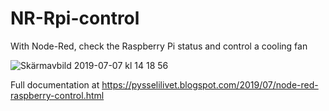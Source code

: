 # NR-Rpi-control
With Node-Red, check the Raspberry Pi status and control a cooling fan

![Skärmavbild 2019-07-07 kl  14 18 56](https://user-images.githubusercontent.com/16189982/60792357-d80cd800-a165-11e9-8b22-ee9b451782a8.png)

Full documentation at https://pysselilivet.blogspot.com/2019/07/node-red-raspberry-control.html

